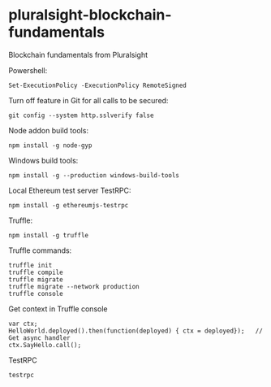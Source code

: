 # pluralsight-blockchain-fundamentals
Blockchain fundamentals from Pluralsight

Powershell:
```
Set-ExecutionPolicy -ExecutionPolicy RemoteSigned
```

Turn off feature in Git for all calls to be secured:
```
git config --system http.sslverify false
```

Node addon build tools:
```
npm install -g node-gyp
```

Windows build tools:
```
npm install -g --production windows-build-tools
```

Local Ethereum test server TestRPC:
```
npm install -g ethereumjs-testrpc
```

Truffle:
```
npm install -g truffle
```

Truffle commands:
```
truffle init
truffle compile
truffle migrate
truffle migrate --network production
truffle console
```
Get context in Truffle console
```
var ctx;
HelloWorld.deployed().then(function(deployed) { ctx = deployed});	// Get async handler
ctx.SayHello.call();
```

TestRPC
```
testrpc
```